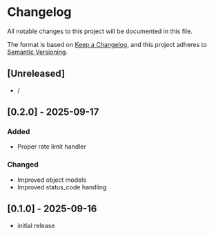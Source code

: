 # Changelog

All notable changes to this project will be documented in this file.

The format is based on [Keep a Changelog],
and this project adheres to [Semantic Versioning].

## [Unreleased]

- /

## [0.2.0] - 2025-09-17

### Added

- Proper rate limit handler

### Changed

- Improved object models
- Improved status_code handling

## [0.1.0] - 2025-09-16

- initial release

<!-- Links -->
[keep a changelog]: https://keepachangelog.com/en/1.0.0/
[semantic versioning]: https://semver.org/spec/v2.0.0.html
